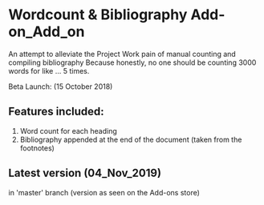 # Wordcount & Bibliography Add-on_Add_on
An attempt to alleviate the Project Work pain of manual counting and compiling bibliography
Because honestly, no one should be counting 3000 words for like ... 5 times.

Beta Launch: (15 October 2018)

## Features included:
1. Word count for each heading
2. Bibliography appended at the end of the document (taken from the footnotes)


## Latest version (04_Nov_2019)
in 'master' branch (version as seen on the Add-ons store)
